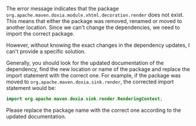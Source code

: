 The error message indicates that the package `org.apache.maven.doxia.module.xhtml.decoration.render` does not exist. This means that either the package was removed, renamed or moved to another location. Since we can't change the dependencies, we need to import the correct package.

However, without knowing the exact changes in the dependency updates, I can't provide a specific solution. 

Generally, you should look for the updated documentation of the dependency, find the new location or name of the package and replace the import statement with the correct one. For example, if the package was moved to `org.apache.maven.doxia.sink.render`, the corrected import statement would be:

```java
import org.apache.maven.doxia.sink.render.RenderingContext;
```

Please replace the package name with the correct one according to the updated documentation.